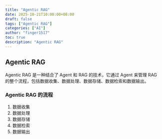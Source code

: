 ```yaml
---
title: "Agentic RAG"
date: 2025-10-21T10:00:00+08:00
draft: false
tags: ["Agentic RAG"]
categories: ["AI"]
author: "finger1517"
toc: true
description: "Agentic RAG"
---
```


## Agentic RAG

Agentic RAG 是一种结合了 Agent 和 RAG 的技术，它通过 Agent 来管理 RAG 的整个流程，包括数据收集、数据处理、数据存储、数据检索和数据输出。

### Agentic RAG 的流程

1. 数据收集
2. 数据处理
3. 数据存储
4. 数据检索
5. 数据输出